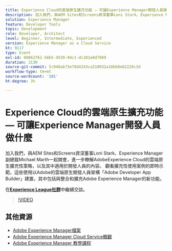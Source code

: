 ```yaml
---
title: Experience Cloud的雲端原生擴充功能 — 可讓Experience Manager開發人員做什麼
description: 加入我們，與AEM Sites和Screens資深董事Loni Stark、Experience Manager副總裁Michael Marth一起開會，進一步瞭解AdobeExperience Cloud的雲端原生擴充性策略，以及其中適用於開發人員的內容。 觀看擴充性使用案例的即時示範，這些使用以Adobe的雲端原生開發人員架構「Adobe Developer App Builder」建置，其中包括與整合和擴充Adobe Experience Manager的新功能。
solution: Experience Manager
feature: Developer Tools
topic: Development
role: Developer, Architect
level: Beginner, Intermediate, Experienced
version: Experience Manager as a Cloud Service
kt: 9117
type: Event
exl-id: 08062f61-58b5-4539-94c1-dc101e0d7869
duration: 3130
source-git-commit: 5c946ab73e78d4243ca310032a10bb8e82228c3d
workflow-type: tm+mt
source-wordcount: '181'
ht-degree: 3%

---
```


# Experience Cloud的雲端原生擴充功能 — 可讓Experience Manager開發人員做什麼

加入我們，與AEM Sites和Screens資深董事Loni Stark、Experience Manager副總裁Michael Marth一起開會，進一步瞭解AdobeExperience Cloud的雲端原生擴充性策略，以及其中適用於開發人員的內容。 觀看擴充性使用案例的即時示範，這些使用以Adobe的雲端原生開發人員架構「Adobe Developer App Builder」建置，其中包括與整合和擴充Adobe Experience Manager的新功能。

在&#x200B;**[Experience League社群](https://adobe.ly/2XTk7aX)**&#x200B;中繼續交談。

>[!VIDEO](https://video.tv.adobe.com/v/337491/?quality=12&learn=on&hidetitle=true)

## 其他資源

- [Adobe Experience Manager檔案](https://experienceleague.adobe.com/docs/experience-manager-cloud-service.html)
- [Adobe Experience Manager Cloud Service概觀](https://experienceleague.adobe.com/docs/experience-manager-cloud-service/overview/home.html)
- [Adobe Experience Manager 教學課程](https://experienceleague.adobe.com/docs/experience-manager-tutorials.html)
